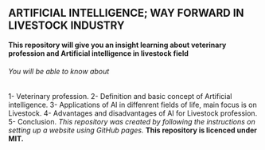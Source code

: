 ## ARTIFICIAL INTELLIGENCE; WAY FORWARD IN LIVESTOCK INDUSTRY
**This repository will give you an insight learning about veterinary profession and Artificial intelligence in livestock field**
###### You will be able to know about
1- Veterinary profession.
2- Definition and basic concept of Artificial intelligence.
3- Applications of AI in diffenrent fields of life, main focus is on Livestock.
4- Advantages and disadvantages of AI for Livestock profession.
5- Conclusion.
*This repository was created by following the instructions on setting up a website using GitHub pages.*
**This repository is licenced under MIT.**
